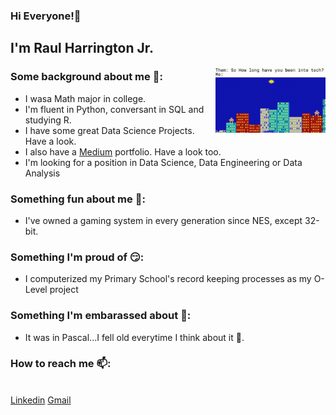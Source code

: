 ### Hi Everyone!👋

<!--
**RaulGHJr/RaulGHJr** is a ✨ _special_ ✨ repository because its `README.md` (this file) appears on your GitHub profile.
-->
## I'm Raul Harrington Jr.
<img width="35%" align="right" alt="GIF" src="https://github.com/RaulGHJr/RaulGHJr/blob/main/Howlong.gif" />

### Some background about me 💬:
- I wasa Math major in college.
- I'm fluent in Python, conversant in SQL and studying R.
- I have some great Data Science Projects. Have a look.
- I also have a  [Medium](https://raulgharringtonjr.medium.com/) portfolio. Have a look too.
- I'm looking for a position in Data Science, Data Engineering or Data Analysis
### Something fun about me 🎉:
- I've owned a gaming system in every generation since NES, except 32-bit.
### Something I'm proud of 😏:
- I computerized my Primary School's record keeping processes as my O-Level project
### Something I'm embarassed about 🤦:
- It was in Pascal...I fell old everytime I think about it 👴.
### How to reach me 📫:
<br>[Linkedin](https://www.linkedin.com/in/raul-harrington-jr/) [Gmail](mailto:raulgharringtonjr@gmail.com)
<br />


